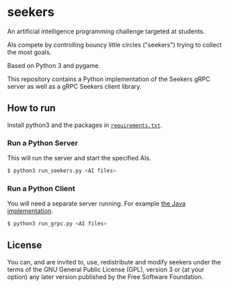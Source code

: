 # seekers
An artificial intelligence programming challenge targeted at students.

AIs compete by controlling bouncy little circles ("seekers") trying to collect the most goals.

Based on Python 3 and pygame.

This repository contains a Python implementation of the Seekers gRPC server as well as a gRPC Seekers client library. 

## How to run
Install python3 and the packages in [`requirements.txt`](requirements.txt).

### Run a Python Server
This will run the server and start the specified AIs.
```bash
$ python3 run_seekers.py <AI files>
```

### Run a Python Client
You will need a separate server running. For example [the Java implementation](https://github.com/seekers-dev/seekers-api).

```bash
$ python3 run_grpc.py <AI files>
```

## License
You can, and are invited to, use, redistribute and modify seekers under the terms
of the GNU General Public License (GPL), version 3 or (at your option) any
later version published by the Free Software Foundation.
